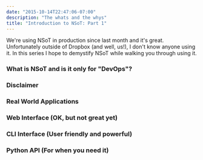 ```yaml
---
date: "2015-10-14T22:47:06-07:00"
description: "The whats and the whys"
title: "Introduction to NSoT: Part 1"
---
```


We're using NSoT in production since last month and it's great. Unfortunately
outside of Dropbox (and well, us!), I don't know anyone using it. In this
series I hope to demystify NSoT while walking you through using it.

### What is NSoT and is it only for "DevOps"?

### Disclaimer

### Real World Applications

### Web Interface (OK, but not great yet)

### CLI Interface (User friendly and powerful)

### Python API (For when you need it)
